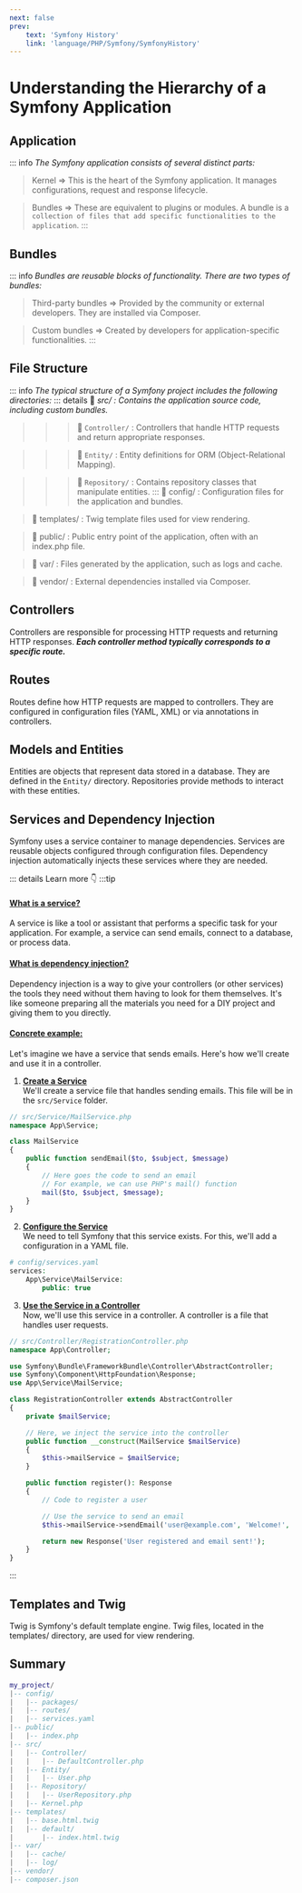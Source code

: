 ```yaml
---
next: false
prev: 
    text: 'Symfony History'
    link: 'language/PHP/Symfony/SymfonyHistory'
---
```


# Understanding the Hierarchy of a Symfony Application

## Application
::: info *The Symfony application consists of several distinct parts:*
>  Kernel => This is the heart of the Symfony application. It manages configurations, request and response lifecycle.

> Bundles => These are equivalent to plugins or modules. A bundle is a `collection of files that add specific functionalities to the application`.
:::

## Bundles

::: info *Bundles are reusable blocks of functionality. There are two types of bundles:*
>  Third-party bundles => Provided by the community or external developers. They are installed via Composer.

> Custom bundles => Created by developers for application-specific functionalities.
:::

## File Structure

::: info *The typical structure of a Symfony project includes the following directories:*
::: details :file_folder: *src/ : Contains the application source code, including custom bundles.*
>>>:open_file_folder: `Controller/` : Controllers that handle HTTP requests and return appropriate responses.

>>>:open_file_folder: `Entity/` : Entity definitions for ORM (Object-Relational Mapping).

>>>:open_file_folder: `Repository/` : Contains repository classes that manipulate entities.
:::
>:file_folder: config/ : Configuration files for the application and bundles.

>:file_folder: templates/ : Twig template files used for view rendering.

>:file_folder: public/ : Public entry point of the application, often with an index.php file.

>:file_folder: var/ : Files generated by the application, such as logs and cache.

>:file_folder: vendor/ : External dependencies installed via Composer.

## Controllers
Controllers are responsible for processing HTTP requests and returning HTTP responses. ***Each controller method typically corresponds to a specific route.***

## Routes
Routes define how HTTP requests are mapped to controllers. They are configured in configuration files (YAML, XML) or via annotations in controllers.

## Models and Entities
Entities are objects that represent data stored in a database. They are defined in the `Entity/` directory. Repositories provide methods to interact with these entities.

## Services and Dependency Injection
Symfony uses a service container to manage dependencies. Services are reusable objects configured through configuration files. Dependency injection automatically injects these services where they are needed.

::: details Learn more :point_down:
:::tip <h4><u>What is a service?</u></h4>
<p class="italic">A service is like a tool or assistant that performs a specific task for your application. For example, a service can send emails, connect to a database, or process data.</p>

<h4><u>What is dependency injection?</u></h4>
<p class="italic">Dependency injection is a way to give your controllers (or other services) the tools they need without them having to look for them themselves. It's like someone preparing all the materials you need for a DIY project and giving them to you directly.</p>

<h4><u>Concrete example:</u></h4>
Let's imagine we have a service that sends emails. Here's how we'll create and use it in a controller.

1. **<u>Create a Service</u>**<br>
We'll create a service file that handles sending emails. This file will be in the `src/Service` folder.

```php
// src/Service/MailService.php
namespace App\Service;

class MailService
{
    public function sendEmail($to, $subject, $message)
    {
        // Here goes the code to send an email
        // For example, we can use PHP's mail() function
        mail($to, $subject, $message);
    }
}

```
2. **<u>Configure the Service</u>**<br>
We need to tell Symfony that this service exists. For this, we'll add a configuration in a YAML file.

```php
# config/services.yaml
services:
    App\Service\MailService:
        public: true

```
3. **<u>Use the Service in a Controller</u>**<br>
Now, we'll use this service in a controller. A controller is a file that handles user requests.

```php
// src/Controller/RegistrationController.php
namespace App\Controller;

use Symfony\Bundle\FrameworkBundle\Controller\AbstractController;
use Symfony\Component\HttpFoundation\Response;
use App\Service\MailService;

class RegistrationController extends AbstractController
{
    private $mailService;

    // Here, we inject the service into the controller
    public function __construct(MailService $mailService)
    {
        $this->mailService = $mailService;
    }

    public function register(): Response
    {
        // Code to register a user

        // Use the service to send an email
        $this->mailService->sendEmail('user@example.com', 'Welcome!', 'Thanks for registering!');

        return new Response('User registered and email sent!');
    }
}
```
:::

## Templates and Twig
Twig is Symfony's default template engine. Twig files, located in the templates/ directory, are used for view rendering.

## Summary
```lua
my_project/
|-- config/
|   |-- packages/
|   |-- routes/
|   |-- services.yaml
|-- public/
|   |-- index.php
|-- src/
|   |-- Controller/
|   |   |-- DefaultController.php
|   |-- Entity/
|   |   |-- User.php
|   |-- Repository/
|   |   |-- UserRepository.php
|   |-- Kernel.php
|-- templates/
|   |-- base.html.twig
|   |-- default/
|       |-- index.html.twig
|-- var/
|   |-- cache/
|   |-- log/
|-- vendor/
|-- composer.json
``` 